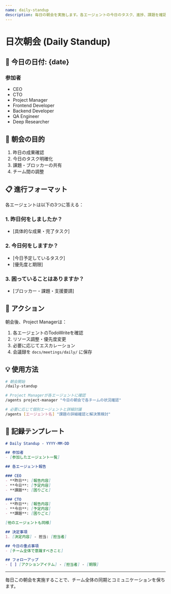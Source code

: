 ```yaml
---
name: daily-standup  
description: 毎日の朝会を実施します。各エージェントの今日のタスク、進捗、課題を確認し、チーム全体の同期を取ります。
---
```


# 日次朝会 (Daily Standup)

## 📅 今日の日付: {date}

### 参加者
- CEO
- CTO  
- Project Manager
- Frontend Developer
- Backend Developer
- QA Engineer
- Deep Researcher

## 🎯 朝会の目的
1. 昨日の成果確認
2. 今日のタスク明確化
3. 課題・ブロッカーの共有
4. チーム間の調整

## 📋 進行フォーマット

各エージェントは以下の3つに答える：

### 1. 昨日何をしましたか？
- [具体的な成果・完了タスク]

### 2. 今日何をしますか？
- [今日予定しているタスク]
- [優先度と期限]

### 3. 困っていることはありますか？
- [ブロッカー・課題・支援要請]

## 🚀 アクション

朝会後、Project Managerは：
1. 各エージェントのTodoWriteを確認
2. リソース調整・優先度変更
3. 必要に応じてエスカレーション
4. 会議録を `docs/meetings/daily/` に保存

## 💡 使用方法

```bash
# 朝会開始
/daily-standup

# Project Managerが各エージェントに確認
/agents project-manager "今日の朝会で各チームの状況確認"

# 必要に応じて個別エージェントと詳細討議
/agents [エージェント名] "課題の詳細確認と解決策検討"
```

## 📝 記録テンプレート

```markdown
# Daily Standup - YYYY-MM-DD

## 参加者
- [参加したエージェント一覧]

## 各エージェント報告

### CEO
- **昨日**: [報告内容]
- **今日**: [予定内容]  
- **課題**: [困りごと]

### CTO
- **昨日**: [報告内容]
- **今日**: [予定内容]
- **課題**: [困りごと]

[他のエージェントも同様]

## 決定事項
1. [決定内容] - 担当: [担当者]

## 今日の重点事項
- [チーム全体で意識すべきこと]

## フォローアップ
- [ ] [アクションアイテム] - [担当者] - [期限]
```

---

毎日この朝会を実施することで、チーム全体の同期とコミュニケーションを保ちます。